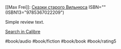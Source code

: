 [[Max Frei]]: [Сказки старого Вильнюса](https://www.goodreads.com/book/show/14759812)
ISBN="" (ISBN13="9785367022209")

Simple review text.

[Search in Calibre](calibre://search/_?q=test)

#book/audio #book/fiction #book/book #book/rating5